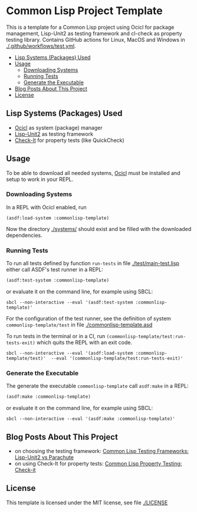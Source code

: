 # Common Lisp Project Template

This is a template for a Common Lisp project using Ocicl for package management, Lisp-Unit2 as testing framework and cl-check as property testing library. Contains GitHub actions for Linux, MacOS and Windows in [./.github/workflows/test.yml](./.github/workflows/test.yml).

- [Lisp Systems (Packages) Used](#lisp-systems-packages-used)
- [Usage](#usage)
  - [Downloading Systems](#downloading-systems)
  - [Running Tests](#running-tests)
  - [Generate the Executable](#generate-the-executable)
- [Blog Posts About This Project](#blog-posts-about-this-project)
- [License](#license)

## Lisp Systems (Packages) Used

- [Ocicl](https://github.com/ocicl/ocicl) as system (package) manager
- [Lisp-Unit2](https://github.com/AccelerationNet/lisp-unit2) as testing framework
- [Check-It](https://github.com/DalekBaldwin/check-it) for property tests (like QuickCheck)

## Usage

To be able to download all needed systems, [Ocicl](https://github.com/ocicl/ocicl) must be installed and setup to work in your REPL.

### Downloading Systems

In a REPL with Ocicl enabled, run

```sbcl
(asdf:load-system :commonlisp-template)
```

Now the directory [./systems/](./systems/) should exist and be filled with the downloaded dependencies.

### Running Tests

To run all tests defined by function `run-tests` in file [./test/main-test.lisp](./test/main-test.lisp) either call ASDF's test runner in a REPL:

```lisp
(asdf:test-system :commonlisp-template)
```

or evaluate it on the command line, for example using SBCL:

```shell
sbcl --non-interactive --eval '(asdf:test-system :commonlisp-template)'
```

For the configuration of the test runner, see the definition of system `commonlisp-template/test` in file [./commonlisp-template.asd](./commonlisp-template.asd)

To run tests in the terminal or in a CI, run `(commonlisp-template/test:run-tests-exit)` which quits the REPL with an exit code.

```shell
sbcl --non-interactive --eval '(asdf:load-system :commonlisp-template/test)'  --eval '(commonlisp-template/test:run-tests-exit)'
```

### Generate the Executable

The generate the executable `commonlisp-template` call `asdf:make` in a REPL:

```lisp
(asdf:make :commonlisp-template)
```

or evaluate it on the command line, for example using SBCL:

```shell
sbcl --non-interactive --eval '(asdf:make :commonlisp-template)'
```

## Blog Posts About This Project

- on choosing the testing framework: [Common Lisp Testing Frameworks: Lisp-Unit2 vs Parachute](https://release-candidate.mataroa.blog/blog/common-lisp-testing-frameworks/)
- on using Check-It for property tests: [Common Lisp Property Testing: Check-it](https://release-candidate.mataroa.blog/blog/common-lisp-property-testing-check-it/)

## License

This template is licensed under the MIT license, see file [./LICENSE](./LICENSE)
